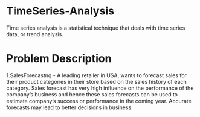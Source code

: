 # TimeSeries-Analysis
Time series analysis is a statistical technique that deals with time series data, or trend analysis.

# Problem Description

1.SalesForecastng - 
  A leading retailer in USA, wants to forecast sales for their product categories in their store based on the sales history of each       category. Sales forecast has very high influence on the performance of the company’s business and hence these sales forecasts can be used to estimate company’s success or performance in the coming year. Accurate forecasts may lead to better decisions in business.

